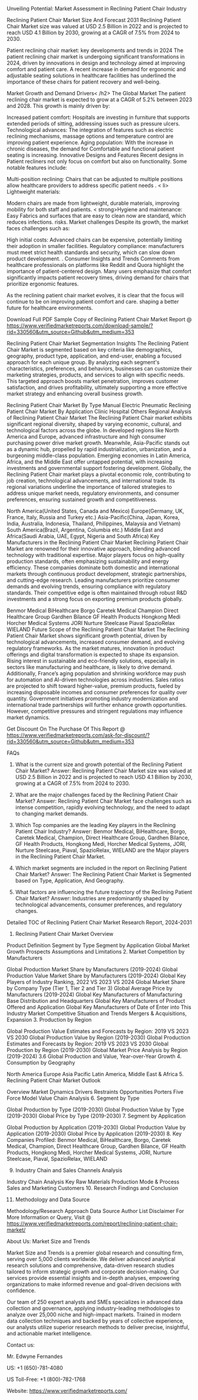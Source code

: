 Unveiling Potential: Market Assessment in Reclining Patient Chair Industry


Reclining Patient Chair Market Size And Forecast 2031
Reclining Patient Chair Market size was valued at USD 2.5 Billion in 2022 and is projected to reach USD 4.1 Billion by 2030, growing at a CAGR of 7.5% from 2024 to 2030.

Patient reclining chair market: key developments and trends in 2024
The patient reclining chair market is undergoing significant transformations in 2024, driven by innovations in design and technology aimed at improving comfort and patient care. A recent increase in demand for ergonomic and adjustable seating solutions in healthcare facilities has underlined the importance of these chairs for patient recovery and well-being.

Market Growth and Demand Drivers< /h2>
The Global Market The patient reclining chair market is expected to grow at a CAGR of 5.2% between 2023 and 2028. This growth is mainly driven by:

Increased patient comfort: Hospitals are investing in furniture that supports extended periods of sitting, addressing issues such as pressure ulcers.
Technological advances: The integration of features such as electric reclining mechanisms, massage options and temperature control are improving patient experience.
Aging population: With the increase in chronic diseases, the demand for Comfortable and functional patient seating is increasing.
Innovative Designs and Features
Recent designs in Patient recliners not only focus on comfort but also on functionality. Some notable features include:

Multi-position reclining: Chairs that can be adjusted to multiple positions allow healthcare providers to address specific patient needs .
< li>
Lightweight materials:

Modern chairs are made from lightweight, durable materials, improving mobility for both staff and patients.
< strong>Hygiene and maintenance: Easy Fabrics and surfaces that are easy to clean now are standard, which reduces infections. risks.
Market challenges
Despite its growth, the market faces challenges such as:

High initial costs: Advanced chairs can be expensive, potentially limiting their adoption in smaller facilities.
Regulatory compliance: manufacturers must meet strict health standards and security, which can slow down product development. .
Consumer Insights and Trends
Comments from healthcare professionals on platforms like Reddit and Quora highlight the importance of patient-centered design. Many users emphasize that comfort significantly impacts patient recovery times, driving demand for chairs that prioritize ergonomic features.

As the reclining patient chair market evolves, it is clear that the focus will continue to be on improving patient comfort and care. shaping a better future for healthcare environments.

Download Full PDF Sample Copy of Reclining Patient Chair Market Report @ https://www.verifiedmarketreports.com/download-sample/?rid=330560&utm_source=Github&utm_medium=353

Reclining Patient Chair Market Segmentation Insights
The Reclining Patient Chair Market is segmented based on key criteria like demographics, geography, product type, application, and end-user, enabling a focused approach for each unique group. By analyzing each segment's characteristics, preferences, and behaviors, businesses can customize their marketing strategies, products, and services to align with specific needs. This targeted approach boosts market penetration, improves customer satisfaction, and drives profitability, ultimately supporting a more effective market strategy and enhancing overall business growth.

Reclining Patient Chair Market By Type
Manual
Electric
Pneumatic
Reclining Patient Chair Market By Application
Clinic
Hospital
Others
Regional Analysis of Reclining Patient Chair Market
The Reclining Patient Chair market exhibits significant regional diversity, shaped by varying economic, cultural, and technological factors across the globe. In developed regions like North America and Europe, advanced infrastructure and high consumer purchasing power drive market growth. Meanwhile, Asia-Pacific stands out as a dynamic hub, propelled by rapid industrialization, urbanization, and a burgeoning middle-class population. Emerging economies in Latin America, Africa, and the Middle East offer untapped potential, with increasing investments and governmental support fostering development. Globally, the Reclining Patient Chair market plays a pivotal economic role, contributing to job creation, technological advancements, and international trade. Its regional variations underline the importance of tailored strategies to address unique market needs, regulatory environments, and consumer preferences, ensuring sustained growth and competitiveness.

North America(United States, Canada and Mexico)
Europe(Germany, UK, France, Italy, Russia and Turkey etc.)
Asia-Pacific(China, Japan, Korea, India, Australia, Indonesia, Thailand, Philippines, Malaysia and Vietnam)
South America(Brazil, Argentina, Columbia etc.)
Middle East and Africa(Saudi Arabia, UAE, Egypt, Nigeria and South Africa)
Key Manufacturers in the Reclining Patient Chair Market
Reclining Patient Chair Market are renowned for their innovative approach, blending advanced technology with traditional expertise. Major players focus on high-quality production standards, often emphasizing sustainability and energy efficiency. These companies dominate both domestic and international markets through continuous product development, strategic partnerships, and cutting-edge research. Leading manufacturers prioritize consumer demands and evolving trends, ensuring compliance with regulatory standards. Their competitive edge is often maintained through robust R&D investments and a strong focus on exporting premium products globally.

Benmor Medical
BiHealthcare
Borgo
Caretek Medical
Champion
Direct Healthcare Group
Gardhen Bilance
GF Health Products
Hongkong Medi
Horcher Medical Systems
JORI
Nurture Steelcase
Piaval
SpazioRelax
WIELAND
Future Scope of the Reclining Patient Chair Market
The Reclining Patient Chair Market shows significant growth potential, driven by technological advancements, increased consumer demand, and evolving regulatory frameworks. As the market matures, innovation in product offerings and digital transformation is expected to shape its expansion. Rising interest in sustainable and eco-friendly solutions, especially in sectors like manufacturing and healthcare, is likely to drive demand. Additionally, France’s aging population and shrinking workforce may push for automation and AI-driven technologies across industries. Sales ratios are projected to shift toward higher-value, premium products, fueled by increasing disposable incomes and consumer preferences for quality over quantity. Government initiatives promoting industry modernization and international trade partnerships will further enhance growth opportunities. However, competitive pressures and stringent regulations may influence market dynamics.

Get Discount On The Purchase Of This Report @ https://www.verifiedmarketreports.com/ask-for-discount/?rid=330560&utm_source=Github&utm_medium=353

FAQs
1. What is the current size and growth potential of the Reclining Patient Chair Market?
Answer: Reclining Patient Chair Market size was valued at USD 2.5 Billion in 2022 and is projected to reach USD 4.1 Billion by 2030, growing at a CAGR of 7.5% from 2024 to 2030.

2. What are the major challenges faced by the Reclining Patient Chair Market?
Answer: Reclining Patient Chair Market face challenges such as intense competition, rapidly evolving technology, and the need to adapt to changing market demands.

3. Which Top companies are the leading Key players in the Reclining Patient Chair Industry?
Answer: Benmor Medical, BiHealthcare, Borgo, Caretek Medical, Champion, Direct Healthcare Group, Gardhen Bilance, GF Health Products, Hongkong Medi, Horcher Medical Systems, JORI, Nurture Steelcase, Piaval, SpazioRelax, WIELAND are the Major players in the Reclining Patient Chair Market.

4. Which market segments are included in the report on Reclining Patient Chair Market?
Answer: The Reclining Patient Chair Market is Segmented based on Type, Application, And Geography.

5. What factors are influencing the future trajectory of the Reclining Patient Chair Market?
Answer: Industries are predominantly shaped by technological advancements, consumer preferences, and regulatory changes.

Detailed TOC of Reclining Patient Chair Market Research Report, 2024-2031
1. Reclining Patient Chair Market Overview

Product Definition
Segment by Type
Segment by Application
Global Market Growth Prospects
Assumptions and Limitations
2. Market Competition by Manufacturers

Global Production Market Share by Manufacturers (2019-2024)
Global Production Value Market Share by Manufacturers (2019-2024)
Global Key Players of Industry Ranking, 2022 VS 2023 VS 2024
Global Market Share by Company Type (Tier 1, Tier 2 and Tier 3)
Global Average Price by Manufacturers (2019-2024)
Global Key Manufacturers of Manufacturing Base Distribution and Headquarters
Global Key Manufacturers of Product Offered and Application
Global Key Manufacturers of Date of Enter into This Industry
Market Competitive Situation and Trends
Mergers & Acquisitions, Expansion
3. Production by Region

Global Production Value Estimates and Forecasts by Region: 2019 VS 2023 VS 2030
Global Production Value by Region (2019-2030)
Global Production Estimates and Forecasts by Region: 2019 VS 2023 VS 2030
Global Production by Region (2019-2030)
Global Market Price Analysis by Region (2019-2024) 3.6 Global Production and Value, Year-over-Year Growth
4. Consumption by Geography

North America
Europe
Asia Pacific
Latin America, Middle East & Africa
5. Reclining Patient Chair Market Outlook

Overview
Market Dynamics
Drivers
Restraints
Opportunities
Porters Five Force Model
Value Chain Analysis 
6. Segment by Type

Global Production by Type (2019-2030)
Global Production Value by Type (2019-2030)
Global Price by Type (2019-2030)
7. Segment by Application

Global Production by Application (2019-2030)
Global Production Value by Application (2019-2030)
Global Price by Application (2019-2030)
8. Key Companies Profiled: Benmor Medical, BiHealthcare, Borgo, Caretek Medical, Champion, Direct Healthcare Group, Gardhen Bilance, GF Health Products, Hongkong Medi, Horcher Medical Systems, JORI, Nurture Steelcase, Piaval, SpazioRelax, WIELAND

9. Industry Chain and Sales Channels Analysis

Industry Chain Analysis
Key Raw Materials
Production Mode & Process
Sales and Marketing
Customers
10. Research Findings and Conclusion

11. Methodology and Data Source

Methodology/Research Approach
Data Source
Author List
Disclaimer
For More Information or Query, Visit @ https://www.verifiedmarketreports.com/report/reclining-patient-chair-market/

About Us: Market Size and Trends

Market Size and Trends is a premier global research and consulting firm, serving over 5,000 clients worldwide. We deliver advanced analytical research solutions and comprehensive, data-driven research studies tailored to inform strategic growth and corporate decision-making. Our services provide essential insights and in-depth analyses, empowering organizations to make informed revenue and goal-driven decisions with confidence.

Our team of 250 expert analysts and SMEs specializes in advanced data collection and governance, applying industry-leading methodologies to analyze over 25,000 niche and high-impact markets. Trained in modern data collection techniques and backed by years of collective experience, our analysts utilize superior research methods to deliver precise, insightful, and actionable market intelligence.

Contact us:

Mr. Edwyne Fernandes

US: +1 (650)-781-4080

US Toll-Free: +1 (800)-782-1768

Website: https://www.verifiedmarketreports.com/
